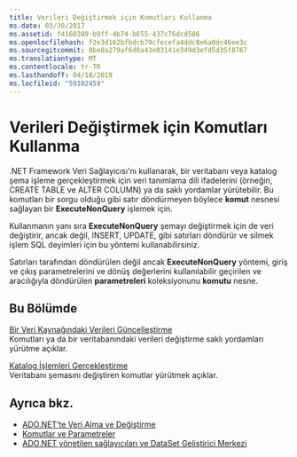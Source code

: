 ```yaml
---
title: Verileri Değiştirmek için Komutları Kullanma
ms.date: 03/30/2017
ms.assetid: f4160389-b9ff-4b74-b655-437c76dcd586
ms.openlocfilehash: f2e3d162bfbdcb79cfecefa4ddc8e6a0dc46ee3c
ms.sourcegitcommit: 0be8a279af6d8a43e03141e349d3efd5d35f8767
ms.translationtype: MT
ms.contentlocale: tr-TR
ms.lasthandoff: 04/18/2019
ms.locfileid: "59102459"
---
```

# <a name="using-commands-to-modify-data"></a>Verileri Değiştirmek için Komutları Kullanma
.NET Framework Veri Sağlayıcısı'nı kullanarak, bir veritabanı veya katalog şema işleme gerçekleştirmek için veri tanımlama dili ifadelerini (örneğin, CREATE TABLE ve ALTER COLUMN) ya da saklı yordamlar yürütebilir. Bu komutları bir sorgu olduğu gibi satır döndürmeyen böylece **komut** nesnesi sağlayan bir **ExecuteNonQuery** işlemek için.  
  
 Kullanmanın yanı sıra **ExecuteNonQuery** şemayı değiştirmek için de veri değiştirir, ancak değil, INSERT, UPDATE, gibi satırları döndürür ve silmek işlem SQL deyimleri için bu yöntemi kullanabilirsiniz.  
  
 Satırları tarafından döndürülen değil ancak **ExecuteNonQuery** yöntemi, giriş ve çıkış parametrelerini ve dönüş değerlerini kullanılabilir geçirilen ve aracılığıyla döndürülen **parametreleri** koleksiyonunu **komutu**  nesne.  
  
## <a name="in-this-section"></a>Bu Bölümde  
 [Bir Veri Kaynağındaki Verileri Güncelleştirme](../../../../docs/framework/data/adonet/updating-data-in-a-data-source.md)  
 Komutları ya da bir veritabanındaki verileri değiştirme saklı yordamları yürütme açıklar.  
  
 [Katalog İşlemleri Gerçekleştirme](../../../../docs/framework/data/adonet/performing-catalog-operations.md)  
 Veritabanı şemasını değiştiren komutlar yürütmek açıklar.  
  
## <a name="see-also"></a>Ayrıca bkz.

- [ADO.NET’te Veri Alma ve Değiştirme](../../../../docs/framework/data/adonet/retrieving-and-modifying-data.md)
- [Komutlar ve Parametreler](../../../../docs/framework/data/adonet/commands-and-parameters.md)
- [ADO.NET yönetilen sağlayıcıları ve DataSet Geliştirici Merkezi](https://go.microsoft.com/fwlink/?LinkId=217917)
